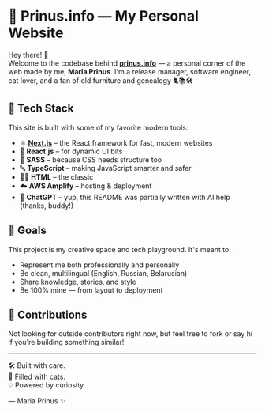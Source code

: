 # 🌟 Prinus.info — My Personal Website

Hey there! 👋  
Welcome to the codebase behind [**prinus.info**](https://prinus.info) — a personal corner of the web made by me, **Maria Prinus**. I'm a release manager, software engineer, cat lover, and a fan of old furniture and genealogy 🐈📚🛠️

## 🚀 Tech Stack

This site is built with some of my favorite modern tools:

- ⚛️ **[Next.js](https://nextjs.org/)** – the React framework for fast, modern websites
- 🧬 **React.js** – for dynamic UI bits
- 🎨 **SASS** – because CSS needs structure too
- 🔤 **TypeScript** – making JavaScript smarter and safer
- 🧑‍💻 **HTML** – the classic
- ☁️ **AWS Amplify** – hosting & deployment
- 🤖 **ChatGPT** – yup, this README was partially written with AI help (thanks, buddy!)

## 🎯 Goals

This project is my creative space and tech playground. It's meant to:

- Represent me both professionally and personally
- Be clean, multilingual (English, Russian, Belarusian)
- Share knowledge, stories, and style
- Be 100% mine — from layout to deployment

## 🙌 Contributions

Not looking for outside contributors right now, but feel free to fork or say hi if you're building something similar!

---

🛠️ Built with care.  
🐾 Filled with cats.  
💡 Powered by curiosity.

— Maria Prinus ✨
